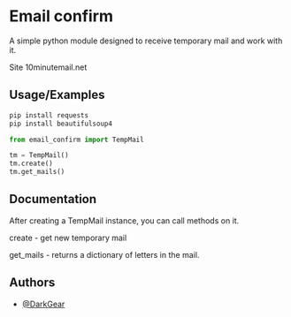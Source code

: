 
# Email confirm

A simple python module designed to receive temporary mail and work with it.

Site 10minutemail.net


## Usage/Examples
```python
pip install requests
pip install beautifulsoup4
```
```python
from email_confirm import TempMail

tm = TempMail()
tm.create()
tm.get_mails()
```


## Documentation

After creating a TempMail instance, you can call methods on it.

create - get new temporary mail

get_mails - returns a dictionary of letters in the mail.

## Authors

- [@DarkGear](https://portfolio.darkgear.org)

